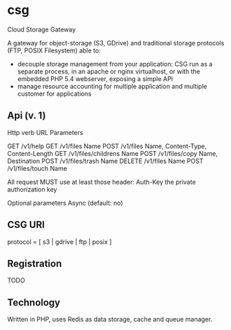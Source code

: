 csg
===

Cloud Storage Gateway

A gateway for object-storage (S3, GDrive) and traditional storage protocols (FTP, POSIX Filesystem) able to:
- decouple storage management from your application: CSG run as a separate process, in an apache or nginx virtualhost, or with the embedded PHP 5.4 webserver, exposing a simple API
- manage resource accounting for multiple application and multiple customer for applications

Api (v. 1)
----------

Http verb   URL                     Parameters                

GET         /v1/help
GET         /v1/files               Name
POST        /v1/files               Name, Content-Type, Content-Length
GET         /v1/files/childrens     Name
POST        /v1/files/copy          Name, Destination
POST        /v1/files/trash         Name
DELETE      /v1/files               Name
POST        /v1/files/touch         Name

All request MUST use at least those header:
Auth-Key    the private authorization key

Optional parameters
Async       (default: no)

CSG URI
-------

[protocol]://[user]@[domain][path]/[name]

protocol = [ s3 | gdrive | ftp | posix ]

Registration
------------
TODO

Technology
----------
Written in PHP, uses Redis as data storage, cache and queue manager.

